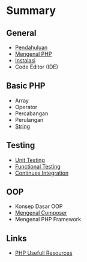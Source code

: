 # Summary

## General
* [Pendahuluan](README.md)
* [Mengenal PHP](mengenal-php.md)
* [Instalasi](id/README.md)
* Code Editor \(IDE\)

## Basic PHP
* Array
* Operator
* Percabangan
* Perulangan
* [String](string.md)

## Testing
* [Unit Testing](unit-testing.md)
* [Functional Testing](functional-testing.md)
* [Continues Integration](continues-integration.md)

## OOP
* Konsep Dasar OOP
* [Mengenal Composer](mengenal-composer.md)
* Mengenal PHP Framework

## Links
* [PHP Usefull Resources](links.md)

